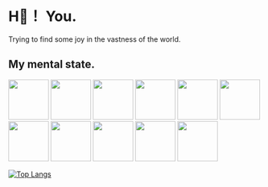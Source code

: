 # H🌹！ You.
Trying to find some joy in the vastness of the world.


## My mental state.
<img src="https://media4.giphy.com/media/xT8qBhrlNooHBYR9f2/200.webp?cid=790b76119bpclv6hyr93g3n4fka1gzl9rbgxfr3q9zcgmhnb&ep=v1_gifs_search&rid=200.webp&ct=g" width="80" height="80"> <img src="https://media1.giphy.com/media/iX9tSGRw3sa5Fzt4lv/200.webp?cid=790b7611m34fbs458ep9x8ergsesvu06gmpg3ejiqtrjf8j9&ep=v1_gifs_search&rid=200.webp&ct=g" width="80" height="80"> <img src="https://media1.giphy.com/media/iX9tSGRw3sa5Fzt4lv/200.webp?cid=790b7611m34fbs458ep9x8ergsesvu06gmpg3ejiqtrjf8j9&ep=v1_gifs_search&rid=200.webp&ct=g" width="80" height="80"> <img src="https://media1.giphy.com/media/iX9tSGRw3sa5Fzt4lv/200.webp?cid=790b7611m34fbs458ep9x8ergsesvu06gmpg3ejiqtrjf8j9&ep=v1_gifs_search&rid=200.webp&ct=g" width="80" height="80"> <img src="https://media1.giphy.com/media/iX9tSGRw3sa5Fzt4lv/200.webp?cid=790b7611m34fbs458ep9x8ergsesvu06gmpg3ejiqtrjf8j9&ep=v1_gifs_search&rid=200.webp&ct=g" width="80" height="80"> <img src="https://media1.giphy.com/media/iX9tSGRw3sa5Fzt4lv/200.webp?cid=790b7611m34fbs458ep9x8ergsesvu06gmpg3ejiqtrjf8j9&ep=v1_gifs_search&rid=200.webp&ct=g" width="80" height="80"> <img src="https://media1.giphy.com/media/iX9tSGRw3sa5Fzt4lv/200.webp?cid=790b7611m34fbs458ep9x8ergsesvu06gmpg3ejiqtrjf8j9&ep=v1_gifs_search&rid=200.webp&ct=g" width="80" height="80"> <img src="https://media1.giphy.com/media/iX9tSGRw3sa5Fzt4lv/200.webp?cid=790b7611m34fbs458ep9x8ergsesvu06gmpg3ejiqtrjf8j9&ep=v1_gifs_search&rid=200.webp&ct=g" width="80" height="80"> <img src="https://media1.giphy.com/media/iX9tSGRw3sa5Fzt4lv/200.webp?cid=790b7611m34fbs458ep9x8ergsesvu06gmpg3ejiqtrjf8j9&ep=v1_gifs_search&rid=200.webp&ct=g" width="80" height="80"> <img src="https://media1.giphy.com/media/iX9tSGRw3sa5Fzt4lv/200.webp?cid=790b7611m34fbs458ep9x8ergsesvu06gmpg3ejiqtrjf8j9&ep=v1_gifs_search&rid=200.webp&ct=g" width="80" height="80"> <img src="https://media1.giphy.com/media/iX9tSGRw3sa5Fzt4lv/200.webp?cid=790b7611m34fbs458ep9x8ergsesvu06gmpg3ejiqtrjf8j9&ep=v1_gifs_search&rid=200.webp&ct=g" width="80" height="80">


[![Top Langs](https://github-readme-stats.vercel.app/api/top-langs/?username=HFHL&layout=compact)](https://github.com/HFHL/github-readme-stats)

